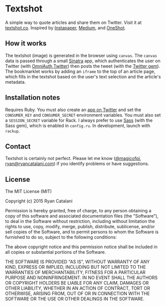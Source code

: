 # Textshot

A simple way to quote articles and share them on Twitter. Visit it at [textshot.co](http://www.textshot.co). Inspired by [Instapaper](https://medium.com/making-instapaper/instapaper-tweet-shots-5df8587988e8), [Medium](https://medium.com/the-story/text-shots-3f82f2536cc), and [OneShot](http://oneshot.link/).

## How it works

The textshot (image) is generated in the browser using `canvas`. The `canvas` data is passed through a small [Sinatra](http://www.sinatrarb.com/) app, which authenticates the user on Twitter (with [OmniAuth Twitter](https://github.com/arunagw/omniauth-twitter)) then posts the tweet (with the [Twitter gem](https://github.com/sferik/twitter)). The bookmarklet works by adding an `iframe` to the top of an article page, which fills in the textshot based on the user's text selection and the article's metadata.

## Installation notes

Requires Ruby. You must also create an [app on Twitter](http://apps.twitter.com) and set the `CONSUMER_KEY` and `CONSUMER_SECRET` environment variables. You must also set a `SESSION_SECRET` variable for Rack. I always prefer to use [Sass](http://sass-lang.com/) (with the Sass gem), which is enabled in `config.ru`. In development, launch with `rackup`.

## Contact

Textshot is certainly not perfect. Please let me know ([@magicofpi](https://twitter.com/magicofpi), ryan@ryancatalani.com) if you identify problems or have suggestions.

## License

The MIT License (MIT)

Copyright (c) 2015 Ryan Catalani

Permission is hereby granted, free of charge, to any person obtaining a copy of this software and associated documentation files (the "Software"), to deal in the Software without restriction, including without limitation the rights to use, copy, modify, merge, publish, distribute, sublicense, and/or sell copies of the Software, and to permit persons to whom the Software is furnished to do so, subject to the following conditions:

The above copyright notice and this permission notice shall be included in all copies or substantial portions of the Software.

THE SOFTWARE IS PROVIDED "AS IS", WITHOUT WARRANTY OF ANY KIND, EXPRESS OR IMPLIED, INCLUDING BUT NOT LIMITED TO THE WARRANTIES OF MERCHANTABILITY, FITNESS FOR A PARTICULAR PURPOSE AND NONINFRINGEMENT. IN NO EVENT SHALL THE AUTHORS OR COPYRIGHT HOLDERS BE LIABLE FOR ANY CLAIM, DAMAGES OR OTHER LIABILITY, WHETHER IN AN ACTION OF CONTRACT, TORT OR OTHERWISE, ARISING FROM, OUT OF OR IN CONNECTION WITH THE SOFTWARE OR THE USE OR OTHER DEALINGS IN THE SOFTWARE.